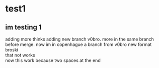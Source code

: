 # test1
## im testing 1
  adding more thinks
  adding new branch v0bro. 
  more in the same branch before merge.
  now im in copenhague a branch from v0bro
  new format broski<br />
that not works  
now this work because two spaces at the end